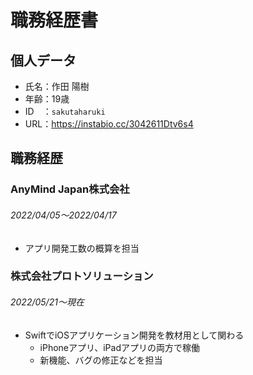 # 職務経歴書

## 個人データ

  * 氏名：作田 陽樹
  * 年齢：19歳
  * ID　：`sakutaharuki`
  * URL：https://instabio.cc/3042611Dtv6s4

## 職務経歴

### AnyMind Japan株式会社

  ###### 2022/04/05〜2022/04/17
  * アプリ開発工数の概算を担当
  
### 株式会社プロトソリューション

  ###### 2022/05/21〜現在
  * SwiftでiOSアプリケーション開発を教材用として関わる
    * iPhoneアプリ、iPadアプリの両方で稼働
    * 新機能、バグの修正などを担当

